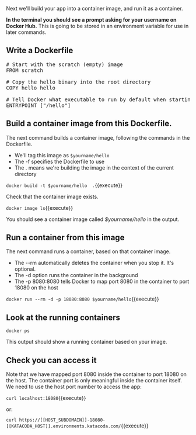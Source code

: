 Next we'll build your app into a container image, and run it as a container.

**In the terminal you should see a prompt asking for your username on Docker Hub.** This is going to be stored in an environment variable for use in later commands.

## Write a Dockerfile

<pre class="file" data-filename="Dockerfile" data-target="replace">
# Start with the scratch (empty) image
FROM scratch

# Copy the hello binary into the root directory
COPY hello hello

# Tell Docker what executable to run by default when starting this container
ENTRYPOINT ["/hello"]
</pre>

## Build a container image from this Dockerfile.

 The next command builds a container image, following the commands in the Dockerfile.

* We'll tag this image as `$yourname/hello`
* The -f specifies the Dockerfile to use
* The . means we're building the image in the context of the current directory

`docker build -t $yourname/hello  .`{{execute}}

Check that the container image exists.

`docker image ls`{{execute}}

You should see a container image called *$yourname/hello* in the output.

## Run a container from this image

The next command runs a container, based on that container image.

* The --rm automatically deletes the container when you stop it. It's optional.
* The -d option runs the container in the background
* The -p 8080:8080 tells Docker to map port 8080 in the container to port 18080 on the host

`docker run --rm -d -p 18080:8080 $yourname/hello`{{execute}}

## Look at the running containers

`docker ps`

This output should show a running container based on your image.

## Check you can access it

Note that we have mapped port 8080 inside the container to port 18080 on the host. The container port is only meaningful inside the container itself. We need to use the host port number to access the app:

`curl localhost:18080`{{execute}}

or:

`curl https://[[HOST_SUBDOMAIN]]-18080-[[KATACODA_HOST]].environments.katacoda.com/`{{execute}}


